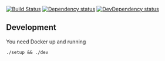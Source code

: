[![Build Status](https://travis-ci.org/mstruebing/koa-url-shortener.svg?branch=master)](https://travis-ci.org/mstruebing/koa-url-shortener) [![Dependency status](https://david-dm.org/mstruebing/koa-url-shortener.svg)](https://david-dm.org/mstruebing/koa-url-shortener) [![DevDependency status](https://david-dm.org/mstruebing/koa-url-shortener/dev-status.svg)](https://david-dm.org/mstruebing/koa-url-shortener?type=dev)

## Development

You need Docker up and running

`./setup && ./dev`
